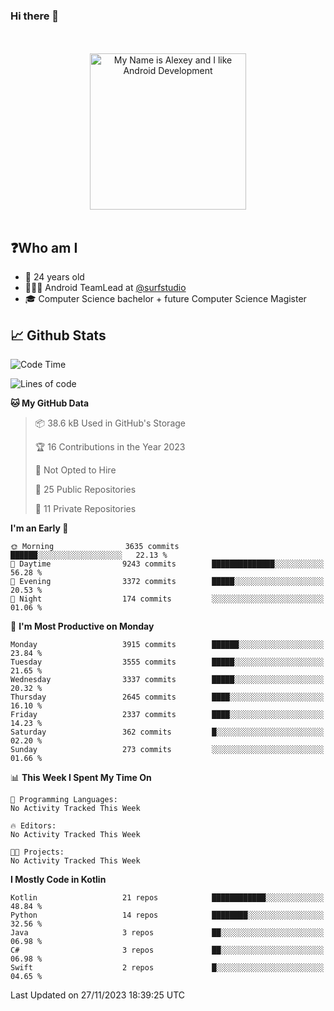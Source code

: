 ### Hi there 👋

<!-- [![Alex's GitHub stats](https://github-readme-stats.vercel.app/api?username=blessedbyjobs)](https://github.com/anuraghazra/github-readme-stats) -->

<!--
**blessedbyjobs/blessedbyjobs** is a ✨ _special_ ✨ repository because its `README.md` (this file) appears on your GitHub profile.


Here are some ideas to get you started:

- 🔭 I’m currently working on ...
- 🌱 I’m currently learning ...
- 👯 I’m looking to collaborate on ...
- 🤔 I’m looking for help with ...
- 💬 Ask me about ...
- 📫 How to reach me: ...
- 😄 Pronouns: ...
- ⚡ Fun fact: ...
-->

<div align="center">
  <br />
  <br />
  <img height="250" alt="My Name is Alexey and I like Android Development" src="images/maxwell_cat.gif" />
  <br />
  <br />

</div>

## ❓Who am I

- 🤵 24 years old
- 👨🏼‍💻 Android TeamLead at [@surfstudio](https://github.com/surfstudio)
- 🎓 Computer Science bachelor + future Computer Science Magister

## 📈 Github Stats

<!--START_SECTION:waka-->
![Code Time](http://img.shields.io/badge/Code%20Time-0%20secs-blue)

![Lines of code](https://img.shields.io/badge/From%20Hello%20World%20I%27ve%20Written-1.8%20million%20lines%20of%20code-blue)

**🐱 My GitHub Data** 

> 📦 38.6 kB Used in GitHub's Storage 
 > 
> 🏆 16 Contributions in the Year 2023
 > 
> 🚫 Not Opted to Hire
 > 
> 📜 25 Public Repositories 
 > 
> 🔑 11 Private Repositories 
 > 
**I'm an Early 🐤** 

```text
🌞 Morning                3635 commits        ██████░░░░░░░░░░░░░░░░░░░   22.13 % 
🌆 Daytime                9243 commits        ██████████████░░░░░░░░░░░   56.28 % 
🌃 Evening                3372 commits        █████░░░░░░░░░░░░░░░░░░░░   20.53 % 
🌙 Night                  174 commits         ░░░░░░░░░░░░░░░░░░░░░░░░░   01.06 % 
```
📅 **I'm Most Productive on Monday** 

```text
Monday                   3915 commits        ██████░░░░░░░░░░░░░░░░░░░   23.84 % 
Tuesday                  3555 commits        █████░░░░░░░░░░░░░░░░░░░░   21.65 % 
Wednesday                3337 commits        █████░░░░░░░░░░░░░░░░░░░░   20.32 % 
Thursday                 2645 commits        ████░░░░░░░░░░░░░░░░░░░░░   16.10 % 
Friday                   2337 commits        ████░░░░░░░░░░░░░░░░░░░░░   14.23 % 
Saturday                 362 commits         █░░░░░░░░░░░░░░░░░░░░░░░░   02.20 % 
Sunday                   273 commits         ░░░░░░░░░░░░░░░░░░░░░░░░░   01.66 % 
```


📊 **This Week I Spent My Time On** 

```text
💬 Programming Languages: 
No Activity Tracked This Week

🔥 Editors: 
No Activity Tracked This Week

🐱‍💻 Projects: 
No Activity Tracked This Week
```

**I Mostly Code in Kotlin** 

```text
Kotlin                   21 repos            ████████████░░░░░░░░░░░░░   48.84 % 
Python                   14 repos            ████████░░░░░░░░░░░░░░░░░   32.56 % 
Java                     3 repos             ██░░░░░░░░░░░░░░░░░░░░░░░   06.98 % 
C#                       3 repos             ██░░░░░░░░░░░░░░░░░░░░░░░   06.98 % 
Swift                    2 repos             █░░░░░░░░░░░░░░░░░░░░░░░░   04.65 % 
```




 Last Updated on 27/11/2023 18:39:25 UTC
<!--END_SECTION:waka-->
